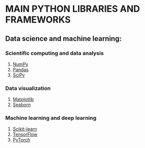 # MAIN PYTHON LIBRARIES AND FRAMEWORKS

## Data science and machine learning:

### Scientific computing and data analysis

1. <a href="https://numpy.org">NumPy</a>
2. <a href="https://pandas.pydata.org/">Pandas</a>
3. <a href="https://scipy.org">SciPy</a>

### Data visualization

1. <a href="https://matplotlib.org">Matplotlib</a>
2. <a href="https://seaborn.pydata.org/">Seaborn</a>

### Machine learning and deep learning

1. <a href="https://scikit-learn.org">Scikit-learn</a>
2. <a href="https://tensorflow.org">TensorFlow</a>
3. <a href="https://pytorch.org">PyTorch</a>
	
